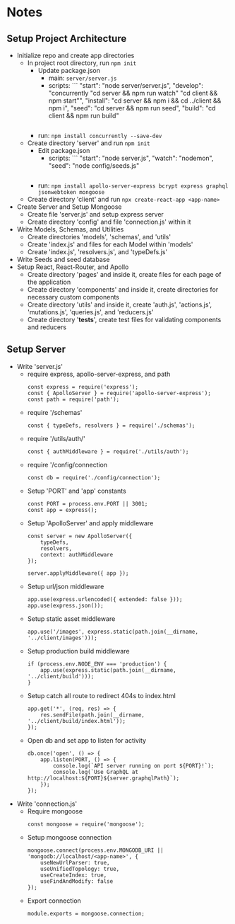 # Notes

## Setup Project Architecture
* Initialize repo and create app directories
    * In project root directory, run ```npm init```
        * Update package.json
            * main: ```server/server.js```
            * scripts: ```
                "start": "node server/server.js",
                "develop": "concurrently \"cd server && npm run watch\" \"cd client && npm start\"",
                "install": "cd server && npm i && cd ../client && npm i",
                "seed": "cd server && npm run seed",
                "build": "cd client && npm run build"
            ```
        * run: ```npm install concurrently --save-dev```
    * Create directory 'server' and run ```npm init```
        * Edit package.json
            * scripts: ```
                "start": "node server.js",
                "watch": "nodemon",
                "seed": "node config/seeds.js"
            ```
        * run: ```npm install apollo-server-express bcrypt express graphql jsonwebtoken mongoose```
    * Create directory 'client' and run ```npx create-react-app <app-name>```
* Create Server and Setup Mongoose
    * Create file 'server.js' and setup express server
    * Create directory 'config' and file 'connection.js' within it
* Write Models, Schemas, and Utilities
    * Create directories 'models', 'schemas', and 'utils'
    * Create 'index.js' and files for each Model within 'models'
    * Create 'index.js', 'resolvers.js', and 'typeDefs.js'
* Write Seeds and seed database
* Setup React, React-Router, and Apollo
    * Create directory 'pages' and inside it, create files for each page of the application
    * Create directory 'components' and inside it, create directories for necessary custom components
    * Create directory 'utils' and inside it, create 'auth.js', 'actions.js', 'mutations.js', 'queries.js', and 'reducers.js'
    * Create directory '__tests__', create test files for validating components and reducers

## Setup Server
* Write 'server.js'
    * require express, apollo-server-express, and path
        ```
        const express = require('express');
        const { ApolloServer } = require('apollo-server-express');
        const path = require('path');
        ```
    * require '/schemas'
        ```
        const { typeDefs, resolvers } = require('./schemas');
        ```
    * require '/utils/auth/'
        ```
        const { authMiddleware } = require('./utils/auth');
        ```
    * require '/config/connection
        ```
        const db = require('./config/connection');
        ```
    * Setup 'PORT' and 'app' constants
        ```
        const PORT = process.env.PORT || 3001;
        const app = express();
        ```
    * Setup 'ApolloServer' and apply middleware
        ```
        const server = new ApolloServer({
            typeDefs,
            resolvers,
            context: authMiddleware
        });

        server.applyMiddleware({ app });
        ```
    * Setup url/json middleware
        ```
        app.use(express.urlencoded({ extended: false }));
        app.use(express.json());
        ```
    * Setup static asset middleware
        ```
        app.use('/images', express.static(path.join(__dirname, '../client/images')));
        ```
    * Setup production build middleware
        ```
        if (process.env.NODE_ENV === 'production') {
            app.use(express.static(path.join(__dirname, '../client/build')));
        }
        ```
    * Setup catch all route to redirect 404s to index.html
        ```
        app.get('*', (req, res) => {
            res.sendFile(path.join(__dirname, '../client/build/index.html'));
        });
        ```
    * Open db and set app to listen for activity
        ```
        db.once('open', () => {
            app.listen(PORT, () => {
                console.log(`API server running on port ${PORT}!`);
                console.log(`Use GraphQL at http://localhost:${PORT}${server.graphqlPath}`);
            });
        });
        ```
* Write 'connection.js'
    * Require mongoose
        ```
        const mongoose = require('mongoose');
        ```
    * Setup mongoose connection
        ```
        mongoose.connect(process.env.MONGODB_URI || 'mongodb://localhost/<app-name>', {
            useNewUrlParser: true,
            useUnifiedTopology: true,
            useCreateIndex: true,
            useFindAndModify: false
        });
        ```
    * Export connection
        ```
        module.exports = mongoose.connection;
        ```

